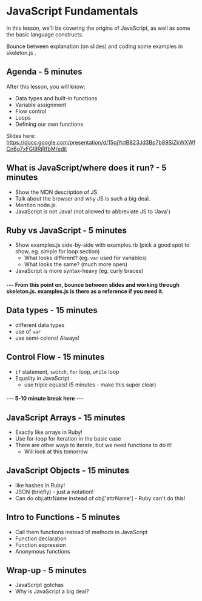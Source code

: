 # JavaScript Fundamentals

In this lesson, we'll be covering the origins of JavaScript, as well as some the basic language constructs.

Bounce between explanation (on slides) and coding some examples in skeleton.js .

## Agenda - 5 minutes
After this lesson, you will know:

  * Data types and built-in functions
  * Variable assignment
  * Flow control
  * Loops
  * Defining our own functions

Slides here: https://docs.google.com/presentation/d/15qjYctB823Jd3Bp7b89SiZkWXWfCn6g7xFGl9RjRfbM/edit

## What is JavaScript/where does it run? - 5 minutes

  * Show the MDN description of JS
  * Talk about the browser and why JS is such a big deal.
  * Mention node.js.
  * JavaScript is not Java! (not allowed to abbreviate JS to 'Java')

## Ruby vs JavaScript - 5 minutes

  * Show examples.js side-by-side with examples.rb (pick a good spot to show, eg. simple for loop section)
    * What looks different? (eg. `var` used for variables)
    * What looks the same? (much more open)
  * JavaScript is more syntax-heavy (eg. curly braces)


#### --- From this point on, bounce between slides and working through skeleton.js. examples.js is there as a reference if you need it.

## Data types - 15 minutes

  * different data types
  * use of `var`
  * use semi-colons! Always!

## Control Flow - 15 minutes

  * `if` statement, `switch`, `for` loop, `while` loop
  * Equality in JavaScript
    * use triple equals! (5 minutes - make this super clear)


#### --- 5-10 minute break here ---

## JavaScript Arrays - 15 minutes

  * Exactly like arrays in Ruby!
  * Use for-loop for iteration in the basic case
  * There are other ways to iterate, but we need functions to do it!
    * Will look at this tomorrow

## JavaScript Objects - 15 minutes

  * like hashes in Ruby!
  * JSON (briefly) - just a notation!
  * Can do obj.attrName instead of obj['attrName'] - Ruby can't do this!

## Intro to Functions - 5 minutes

  * Call them functions instead of methods in JavaScript
  * Function declaration
  * Function expression
  * Anonymous functions

## Wrap-up - 5 minutes

  * JavaScript gotchas
  * Why is JavaScript a big deal?
